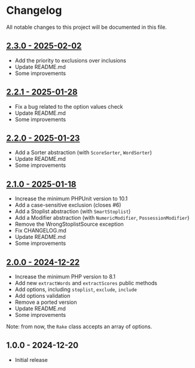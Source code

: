 # Changelog

All notable changes to this project will be documented in this file.

## [2.3.0 - 2025-02-02](https://github.com/kudashevs/rake-php/compare/v2.2.1...v2.3.0) 

- Add the priority to exclusions over inclusions
- Update README.md
- Some improvements

## [2.2.1 - 2025-01-28](https://github.com/kudashevs/rake-php/compare/v2.2.0...v2.2.1) 

- Fix a bug related to the option values check
- Update README.md
- Some improvements
 
## [2.2.0 - 2025-01-23](https://github.com/kudashevs/rake-php/compare/v2.1.0...v2.2.0) 

- Add a Sorter abstraction (with `ScoreSorter`, `WordSorter`)
- Update README.md
- Some improvements

## [2.1.0 - 2025-01-18](https://github.com/kudashevs/rake-php/compare/v2.0.0...v2.1.0) 

- Increase the minimum PHPUnit version to 10.1
- Add a case-sensitive exclusion (closes #6)
- Add a Stoplist abstraction (with `SmartStoplist`)
- Add a Modifier abstraction (with `NumericModifier`, `PossessionModifier`)
- Remove the WrongStoplistSource exception
- Fix CHANGELOG.md
- Update README.md
- Some improvements

## [2.0.0 - 2024-12-22](https://github.com/kudashevs/rake-php/compare/v1.0.0...v2.0.0)

- Increase the minimum PHP version to 8.1
- Add new `extractWords` and `extractScores` public methods
- Add options, including `stoplist`, `exclude`, `include`
- Add options validation
- Remove a ported version
- Update README.md
- Some improvements

Note: from now, the `Rake` class accepts an array of options.

## 1.0.0 - 2024-12-20

- Initial release